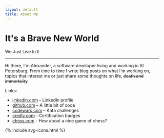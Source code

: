 ```yaml
---
layout: default
title: About Me
---
```

<div class="jumbotron">
	<h1>It's a Brave New World</h1>
	<p class="lead">
		We Just Live In It
	</p>
</div>

<hr>

<div class="row-fluid">
	<p>
		Hi there, I'm Alexander, a software developer living and working in St Petersburg.
		From time to time I write blog posts on what I'm working on, topics that interest me or just share some thoughts on life, <s>death and immortality</s>.
	</p>
</div>

Links:

* [linkedin.com](https://linkedin.com/in/sashasyedin) – LinkedIn profile
* [github.com](https://github.com/sashasyedin) – A little bit of code
* [codewars.com](https://codewars.com/users/sashasyedin) – Kata challenges
* [credly.com](https://www.credly.com/users/sashasyedin) - Certification badges
* [chess.com](https://www.chess.com/member/sashasyedin) - How about a nice game of chess?

<div class="contacts">
	{% include svg-icons.html %}
</div>
